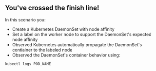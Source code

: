 ## You've crossed the finish line!

In this scenario you:

* Create a Kubernetes DaemonSet with node affinity
* Set a label on the worker node to support the DaemonSet's expected node affinity
* Observed Kubernetes automatically propagate the DaemonSet's contiainer to the labeled node
* Observed the DaemonSet's container behavior using:
 
 `kubectl logs POD_NAME`


